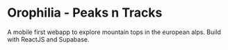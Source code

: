# Orophilia - Peaks n Tracks
A mobile first webapp to explore mountain tops in the european alps. 
Build with ReactJS and Supabase.
